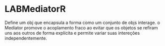 # LABMediatorR
Define um obj que encapsula a forma como um conjunto de objs interage.
o Mediator promove o acoplamento fraco ao evitar que os objetos se refiram uns aos outros de forma explícita e permite variar suas intereções independentemente.
